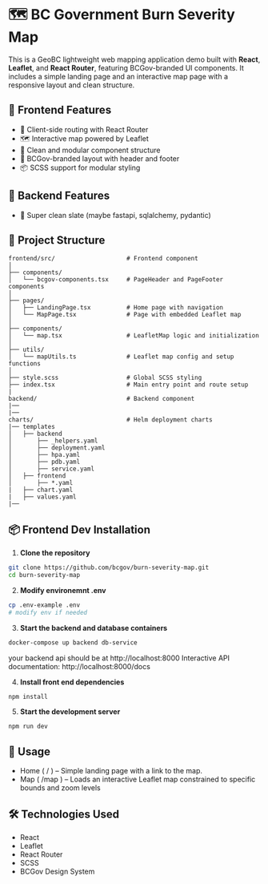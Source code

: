 # 🗺️ BC Government Burn Severity Map

This is a GeoBC lightweight web mapping application demo built with **React**, **Leaflet**, and **React Router**, featuring BCGov-branded UI components. It includes a simple landing page and an interactive map page with a responsive layout and clean structure.

## 🚀 Frontend Features

- 🔁 Client-side routing with React Router  
- 🗺️ Interactive map powered by Leaflet  
- 🧭 Clean and modular component structure  
- 🎨 BCGov-branded layout with header and footer  
- 📦 SCSS support for modular styling  

## 🚀 Backend Features

- 🧭 Super clean slate (maybe fastapi, sqlalchemy, pydantic)

## 📁 Project Structure
```
frontend/src/                    # Frontend component
│
├── components/
│   └── bcgov-components.tsx     # PageHeader and PageFooter components
│
├── pages/
│   ├── LandingPage.tsx          # Home page with navigation
│   └── MapPage.tsx              # Page with embedded Leaflet map
│
├── components/
│   └── map.tsx                  # LeafletMap logic and initialization
│
├── utils/
│   └── mapUtils.ts              # Leaflet map config and setup functions
│
├── style.scss                   # Global SCSS styling
├── index.tsx                    # Main entry point and route setup
|
backend/                         # Backend component
|── 
|── 
charts/                          # Helm deployment charts
|── templates
│   ├── backend
│       ├── _helpers.yaml
│       ├── deployment.yaml
│       ├── hpa.yaml
│       ├── pdb.yaml
│       ├── service.yaml
│   ├── frontend
│       ├── *.yaml
|   ├── chart.yaml
|   ├── values.yaml
|── 
```
## 📦 Frontend Dev Installation

1. **Clone the repository**

```bash
git clone https://github.com/bcgov/burn-severity-map.git
cd burn-severity-map
```

2. **Modify environemnt .env**
```bash
cp .env-example .env
# modify env if needed 
```

3. **Start the backend and database containers**
```bash
docker-compose up backend db-service
```
your backend api should be at 
http://localhost:8000
Interactive API documentation:
http://localhost:8000/docs


4. **Install front end dependencies**
```bash
npm install
```

5. **Start the development server**
```bash
npm run dev
```

## 🧭 Usage
- Home ( / ) – Simple landing page with a link to the map.
- Map ( /map ) – Loads an interactive Leaflet map constrained to specific bounds and zoom levels

## 🛠️ Technologies Used
- React
- Leaflet
- React Router
- SCSS
- BCGov Design System
